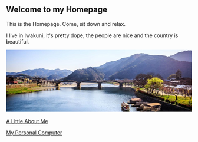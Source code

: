## Welcome to my Homepage

This is the Homepage. Come, sit down and relax.

I live in Iwakuni, it's pretty dope, the people are nice and the country is beautiful.

[![Iwakuni](iwakuni-IWK.jpg)](https://en.wikipedia.org/wiki/Iwakuni)

[A Little About Me](bio.md)

[My Personal Computer](topic.md)
